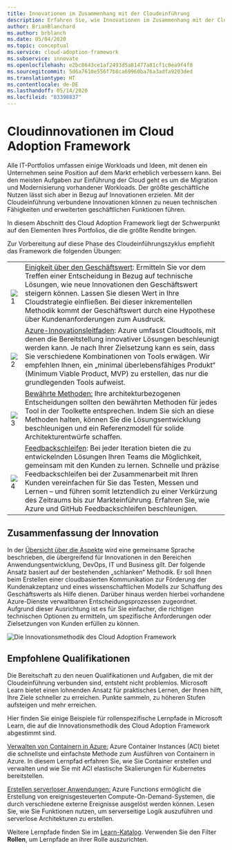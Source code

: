 ```yaml
---
title: Innovationen im Zusammenhang mit der Cloudeinführung
description: Erfahren Sie, wie Innovationen im Zusammenhang mit der Cloudeinführung einen geschäftlichen Nutzen bringen können, indem neue technische Fähigkeiten und erweiterte Geschäftsmöglichkeiten erschlossen werden.
author: BrianBlanchard
ms.author: brblanch
ms.date: 05/04/2020
ms.topic: conceptual
ms.service: cloud-adoption-framework
ms.subservice: innovate
ms.openlocfilehash: e2bc8643ce1af2493d5a81477a81cf1c0ea9f4f8
ms.sourcegitcommit: 5d6a7610e556f7b8ca69960ba76a3adfa9203ded
ms.translationtype: HT
ms.contentlocale: de-DE
ms.lasthandoff: 05/14/2020
ms.locfileid: "83398837"
---
```

# <a name="cloud-innovation-in-the-cloud-adoption-framework"></a>Cloudinnovationen im Cloud Adoption Framework

Alle IT-Portfolios umfassen einige Workloads und Ideen, mit denen ein Unternehmen seine Position auf dem Markt erheblich verbessern kann. Bei den meisten Aufgaben zur Einführung der Cloud geht es um die Migration und Modernisierung vorhandener Workloads. Der größte geschäftliche Nutzen lässt sich aber in Bezug auf Innovationen erzielen. Mit der Cloudeinführung verbundene Innovationen können zu neuen technischen Fähigkeiten und erweiterten geschäftlichen Funktionen führen.

In diesem Abschnitt des Cloud Adoption Framework liegt der Schwerpunkt auf den Elementen Ihres Portfolios, die die größte Rendite bringen.

Zur Vorbereitung auf diese Phase des Cloudeinführungszyklus empfiehlt das Framework die folgenden Übungen:

<!-- markdownlint-disable MD033 -->

| | |
|---|---|
| <br> ![1](../_images/icons/1.png)     | [Einigkeit über den Geschäftswert](./business-value.md): Ermitteln Sie vor dem Treffen einer Entscheidung in Bezug auf technische Lösungen, wie neue Innovationen den Geschäftswert steigern können. Lassen Sie diesen Wert in Ihre Cloudstrategie einfließen. Bei dieser inkrementellen Methodik kommt der Geschäftswert durch eine Hypothese über Kundenanforderungen zum Ausdruck.                                |
| <br> ![2](../_images/icons/2.png)     | [Azure-Innovationsleitfaden](./innovation-guide/index.md): Azure umfasst Cloudtools, mit denen die Bereitstellung innovativer Lösungen beschleunigt werden kann. Je nach Ihrer Zielsetzung kann es sein, dass Sie verschiedene Kombinationen von Tools erwägen. Wir empfehlen Ihnen, ein „minimal überlebensfähiges Produkt“ (Minimum Viable Product, MVP) zu erstellen, das nur die grundlegenden Tools aufweist.                                |
| <br>![3](../_images/icons/3.png)     | [Bewährte Methoden:](./best-practices/index.md) Ihre architekturbezogenen Entscheidungen sollten den bewährten Methoden für jedes Tool in der Toolkette entsprechen. Indem Sie sich an diese Methoden halten, können Sie die Lösungsentwicklung beschleunigen und ein Referenzmodell für solide Architekturentwürfe schaffen.                                |
| <br>![4](../_images/icons/4.png)      | [Feedbackschleifen](./considerations/adoption.md): Bei jeder Iteration bieten die zu entwickelnden Lösungen Ihren Teams die Möglichkeit, gemeinsam mit den Kunden zu lernen. Schnelle und präzise Feedbackschleifen bei der Zusammenarbeit mit Ihren Kunden vereinfachen für Sie das Testen, Messen und Lernen – und führen somit letztendlich zu einer Verkürzung des Zeitraums bis zur Markteinführung. Erfahren Sie, wie Azure und GitHub Feedbackschleifen beschleunigen.                        |

## <a name="innovation-summary"></a>Zusammenfassung der Innovation

In der [Übersicht über die Aspekte](./considerations/index.md) wird eine gemeinsame Sprache beschrieben, die übergreifend für Innovationen in den Bereichen Anwendungsentwicklung, DevOps, IT und Business gilt. Der folgende Ansatz basiert auf der bestehenden „schlanken“ Methodik. Er soll Ihnen beim Erstellen einer cloudbasierten Kommunikation zur Förderung der Kundenakzeptanz und eines wissenschaftlichen Modells zur Schaffung des Geschäftswerts als Hilfe dienen. Darüber hinaus werden hierbei vorhandene Azure-Dienste verwaltbaren Entscheidungsprozessen zugeordnet. Aufgrund dieser Ausrichtung ist es für Sie einfacher, die richtigen technischen Optionen zu ermitteln, um spezifische Anforderungen oder Zielsetzungen von Kunden erfüllen zu können.

![Die Innovationsmethodik des Cloud Adoption Framework](../_images/innovate/innovate-methodology.png)

## <a name="suggested-skills"></a>Empfohlene Qualifikationen

Die Bereitschaft zu den neuen Qualifikationen und Aufgaben, die mit der Cloudeinführung verbunden sind, entsteht nicht problemlos. Microsoft Learn bietet einen lohnenden Ansatz für praktisches Lernen, der Ihnen hilft, Ihre Ziele schneller zu erreichen. Punkte sammeln, zu höheren Stufen aufsteigen und mehr erreichen.

Hier finden Sie einige Beispiele für rollenspezifische Lernpfade in Microsoft Learn, die auf die Innovationsmethodik des Cloud Adoption Framework abgestimmt sind.

[Verwalten von Containern in Azure:](https://docs.microsoft.com/learn/paths/administer-containers-in-azure) Azure Container Instances (ACI) bietet die schnellste und einfachste Methode zum Ausführen von Containern in Azure. In diesem Lernpfad erfahren Sie, wie Sie Container erstellen und verwalten und wie Sie mit ACI elastische Skalierungen für Kubernetes bereitstellen.

[Erstellen serverloser Anwendungen:](https://docs.microsoft.com/learn/paths/create-serverless-applications) Azure Functions ermöglicht die Erstellung von ereignisgesteuerten Compute-On-Demand-Systemen, die durch verschiedene externe Ereignisse ausgelöst werden können. Lesen Sie, wie Sie Funktionen nutzen, um serverseitige Logik auszuführen und serverlose Architekturen zu erstellen.

Weitere Lernpfade finden Sie im [Learn-Katalog](https://docs.microsoft.com/learn/browse). Verwenden Sie den Filter **Rollen**, um Lernpfade an ihrer Rolle auszurichten.
